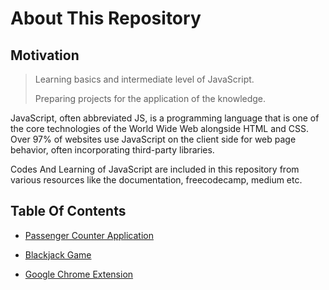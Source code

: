 # About This Repository

## Motivation

> Learning basics and intermediate level of JavaScript.
>
> Preparing projects for the application of the knowledge.

JavaScript, often abbreviated JS, is a programming language that is one of the core technologies of the World Wide Web
alongside HTML and CSS. Over 97% of websites use JavaScript on the client side for web page behavior, often incorporating third-party libraries.<br>

Codes And Learning of JavaScript are included in this repository from various resources like the documentation, freecodecamp,
medium etc.

## Table Of Contents

- [Passenger Counter Application](https://github.com/aaditya29/JavaScript-Tutorials/tree/master/1.%20Passenger%20Counter%20Application)

* [Blackjack Game](https://github.com/aaditya29/JavaScript-Tutorials/tree/master/2.%20Blackjack%20Game)

* [Google Chrome Extension](https://github.com/aaditya29/JavaScript-Tutorials/tree/master/3.%20Google%20Chrome%20Extension)
